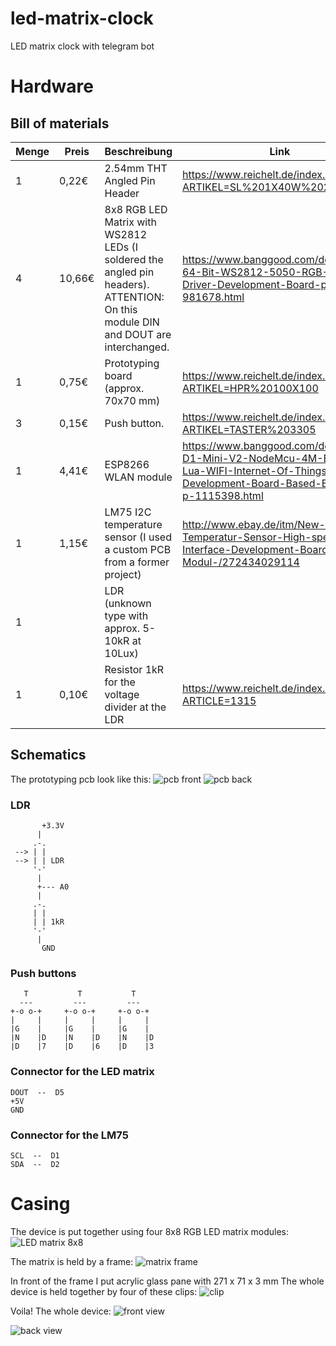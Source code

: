 # led-matrix-clock
LED matrix clock with telegram bot
 
# Hardware

## Bill of materials

| Menge | Preis  | Beschreibung | Link |
| ----- | ------ | ------ | ----- |
| 1     | 0,22€  | 2.54mm THT Angled Pin Header| https://www.reichelt.de/index.html?ARTIKEL=SL%201X40W%202,54 |
| 4     | 10,66€ | 8x8 RGB LED Matrix with WS2812 LEDs (I soldered the angled pin headers). ATTENTION: On this module DIN and DOUT are interchanged. | https://www.banggood.com/de/CJMCU-64-Bit-WS2812-5050-RGB-LED-Driver-Development-Board-p-981678.html |
| 1     | 0,75€  | Prototyping board (approx. 70x70 mm) |  https://www.reichelt.de/index.html?ARTIKEL=HPR%20100X100 |
| 3     | 0,15€  | Push button. | https://www.reichelt.de/index.html?ARTIKEL=TASTER%203305 |
| 1     | 4,41€  | ESP8266 WLAN module | https://www.banggood.com/de/WeMos-D1-Mini-V2-NodeMcu-4M-Bytes-Lua-WIFI-Internet-Of-Things-Development-Board-Based-ESP8266-p-1115398.html |
| 1     | 1,15€  | LM75 I2C temperature sensor (I used a custom PCB from a former project) | http://www.ebay.de/itm/New-LM75A-Temperatur-Sensor-High-speed-I2C-Interface-Development-Board-Modul-/272434029114 |
| 1     |        | LDR (unknown type with approx. 5-10kR at 10Lux) | | 
| 1     | 0,10€  | Resistor 1kR for the voltage divider at the LDR | https://www.reichelt.de/index.html?ARTICLE=1315 |

## Schematics

The prototyping pcb look like this:
![pcb front](https://github.com/bratwoscht/led-matrix-clock/raw/master/schematics/pcb_front.jpg "PCB front")
![pcb back](https://github.com/bratwoscht/led-matrix-clock/raw/master/schematics/pcb_back.jpg "PCB back")


### LDR
```
       +3.3V
      |
     .-.
 --> | |
 --> | | LDR
     '-'
      |
      +--- A0
      |
     .-.
     | |
     | | 1kR
     '-'
      |
       GND
```

### Push buttons
```
   T           T           T
  ---         ---         ---
+-o o-+     +-o o-+     +-o o-+
|     |     |     |     |     |
|G    |     |G    |     |G    |
|N    |D    |N    |D    |N    |D
|D    |7    |D    |6    |D    |3
```

### Connector for the LED matrix
```
DOUT  --  D5
+5V
GND
```

### Connector for the LM75
```
SCL  --  D1
SDA  --  D2
```

# Casing

The device is put together using four 8x8 RGB LED matrix modules: 
![LED matrix 8x8](https://github.com/bratwoscht/led-matrix-clock/raw/master/casing/LED-Matrix%208x8.jpg "The LED-matrix 8x8")

The matrix is held by a frame:
![matrix frame](https://github.com/bratwoscht/led-matrix-clock/raw/master/casing/Matrixgitter.jpg "The matrix frame")

In front of the frame I put acrylic glass pane with 271 x 71 x 3 mm
The whole device is held together by four of these clips:
![clip](https://github.com/bratwoscht/led-matrix-clock/raw/master/casing/Klammer.jpg "The clip")

Voila! The whole device:
![front view](https://github.com/bratwoscht/led-matrix-clock/raw/master/casing/Gesamtbauwerk_vorne.jpg "The whole device front view")

![back view](https://github.com/bratwoscht/led-matrix-clock/raw/master/casing/Gesamtbauwerk_hinten.jpg "The whole device back view")


